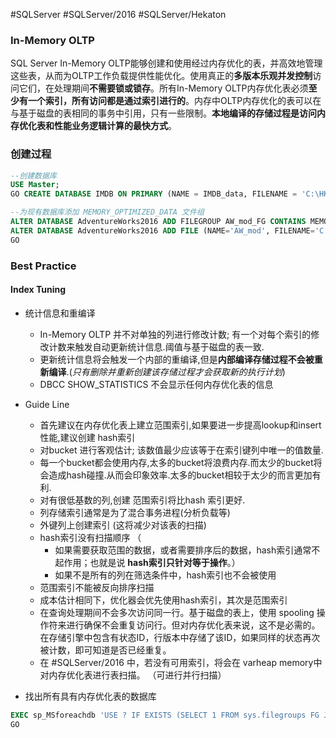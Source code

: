 #SQLServer  #SQLServer/2016 #SQLServer/Hekaton


### In-Memory OLTP

SQL Server In-Memory OLTP能够创建和使用经过内存优化的表，并高效地管理这些表，从而为OLTP工作负载提供性能优化。使用真正的**多版本乐观并发控制**访问它们，在处理期间**不需要锁或锁存**。所有In-Memory OLTP内存优化表必须**至少有一个索引，所有访问都是通过索引进行的**。内存中OLTP内存优化的表可以在与基于磁盘的表相同的事务中引用，只有一些限制。**本地编译的存储过程是访问内存优化表和性能业务逻辑计算的最快方式**。

### 创建过程
```sql
--创建数据库
USE Master;
GO CREATE DATABASE IMDB ON PRIMARY (NAME = IMDB_data, FILENAME = 'C:\HKData\IMDB_data.mdf'), FILEGROUP IMDB_mod_FG CONTAINS MEMORY_OPTIMIZED_DATA (NAME = IMDB_mod, FILENAME = 'C:\HKData\IMDB_mod');

--为现有数据库添加 MEMORY_OPTIMIZED_DATA 文件组
ALTER DATABASE AdventureWorks2016 ADD FILEGROUP AW_mod_FG CONTAINS MEMORY_OPTIMIZED_DATA; GO 
ALTER DATABASE AdventureWorks2016 ADD FILE (NAME='AW_mod', FILENAME='C:\HKData\AW_mod') TO FILEGROUP AW_mod_FG; 
GO
```

### Best Practice 
#### Index Tuning
- 统计信息和重编译
	- In-Memory OLTP 并不对单独的列进行修改计数; 有一个对每个索引的修改计数来触发自动更新统计信息.阈值与基于磁盘的表一致.
	- 更新统计信息将会触发一个内部的重编译,但是**内部编译存储过程不会被重新编译**.(_只有删除并重新创建该存储过程才会获取新的执行计划_)
	- DBCC SHOW_STATISTICS 不会显示任何内存优化表的信息
- Guide Line
	- 首先建议在内存优化表上建立范围索引,如果要进一步提高lookup和insert性能,建议创建 hash索引
	- 对bucket 进行客观估计; 该数值最少应该等于在索引键列中唯一的值数量.
	- 每一个bucket都会使用内存,太多的bucket将浪费内存.而太少的bucket将会造成hash碰撞.从而会印象效率.太多的bucket相较于太少的而言更加有利.
	- 对有很低基数的列,创建 范围索引将比hash 索引更好.
	- 列存储索引通常是为了混合事务进程(分析负载等)
	- 外键列上创建索引 (这将减少对该表的扫描)
	- hash索引没有扫描顺序 （ 
		- 如果需要获取范围的数据，或者需要排序后的数据，hash索引通常不起作用；也就是说 **hash索引只针对等于操作**。）
		- 如果不是所有的列在筛选条件中，hash索引也不会被使用
	- 范围索引不能被反向排序扫描
	- 成本估计相同下，优化器会优先使用hash索引，其次是范围索引
	- 在查询处理期间不会多次访问同一行。基于磁盘的表上，使用 spooling 操作符来进行确保不会重复访问行。但对内存优化表来说，这不是必需的。在存储引擎中包含有状态ID，行版本中存储了该ID，如果同样的状态再次被计数，即可知道是否已经重复。
	- 在 #SQLServer/2016 中，若没有可用索引，将会在 varheap memory中对内存优化表进行表扫描。 （可进行并行扫描）




- 找出所有具有内存优化表的数据库
```sql
EXEC sp_MSforeachdb 'USE ? IF EXISTS (SELECT 1 FROM sys.filegroups FG JOIN sys.database_files F ON FG.data_space_id = F.data_space_id WHERE FG.type = ''FX'' AND F.type = 2) PRINT ''?'' + '' can contain memory-optimized tables.'' '; 
GO
```